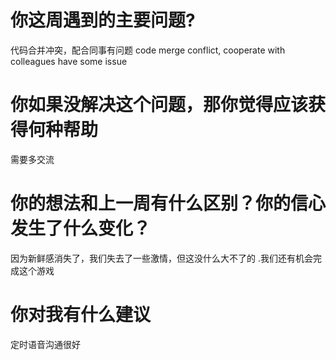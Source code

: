 ﻿# 你这周遇到的主要问题?
代码合并冲突，配合同事有问题
code merge conflict, cooperate with colleagues have some issue

# 你如果没解决这个问题，那你觉得应该获得何种帮助
需要多交流

# 你的想法和上一周有什么区别？你的信心发生了什么变化？
因为新鲜感消失了，我们失去了一些激情，但这没什么大不了的
.我们还有机会完成这个游戏

# 你对我有什么建议
定时语音沟通很好
